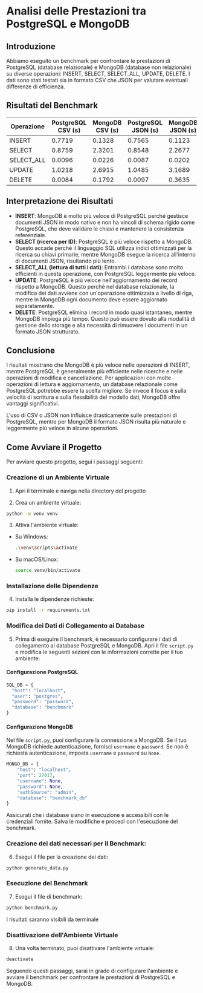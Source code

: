 # Analisi delle Prestazioni tra PostgreSQL e MongoDB

## Introduzione

Abbiamo eseguito un benchmark per confrontare le prestazioni di PostgreSQL (database relazionale) e MongoDB (database non relazionale) su diverse operazioni: INSERT, SELECT, SELECT_ALL, UPDATE, DELETE. I dati sono stati testati sia in formato CSV che JSON per valutare eventuali differenze di efficienza.

## Risultati del Benchmark

| Operazione | PostgreSQL CSV (s) | MongoDB CSV (s) | PostgreSQL JSON (s) | MongoDB JSON (s) |
| ---------- | ------------------ | --------------- | ------------------- | ---------------- |
| INSERT     | 0.7719             | 0.1328          | 0.7565              | 0.1123           |
| SELECT     | 0.8759             | 2.3201          | 0.8548              | 2.2677           |
| SELECT_ALL | 0.0096             | 0.0226          | 0.0087              | 0.0202           |
| UPDATE     | 1.0218             | 2.6915          | 1.0485              | 3.1689           |
| DELETE     | 0.0084             | 0.1792          | 0.0097              | 0.3635           |

## Interpretazione dei Risultati

- **INSERT**: MongoDB è molto più veloce di PostgreSQL perché gestisce documenti JSON in modo nativo e non ha vincoli di schema rigido come PostgreSQL, che deve validare le chiavi e mantenere la consistenza referenziale.
- **SELECT (ricerca per ID)**: PostgreSQL è più veloce rispetto a MongoDB. Questo accade perché il linguaggio SQL utilizza indici ottimizzati per la ricerca su chiavi primarie, mentre MongoDB esegue la ricerca all'interno di documenti JSON, risultando più lento.
- **SELECT_ALL (lettura di tutti i dati)**: Entrambi i database sono molto efficienti in questa operazione, con PostgreSQL leggermente più veloce.
- **UPDATE**: PostgreSQL è più veloce nell'aggiornamento dei record rispetto a MongoDB. Questo perché nel database relazionale, la modifica dei dati avviene con un'operazione ottimizzata a livello di riga, mentre in MongoDB ogni documento deve essere aggiornato separatamente.
- **DELETE**: PostgreSQL elimina i record in modo quasi istantaneo, mentre MongoDB impiega più tempo. Questo può essere dovuto alla modalità di gestione dello storage e alla necessità di rimuovere i documenti in un formato JSON strutturato.

## Conclusione

I risultati mostrano che MongoDB è più veloce nelle operazioni di INSERT, mentre PostgreSQL è generalmente più efficiente nelle ricerche e nelle operazioni di modifica e cancellazione. Per applicazioni con molte operazioni di lettura e aggiornamento, un database relazionale come PostgreSQL potrebbe essere la scelta migliore. Se invece il focus è sulla velocità di scrittura e sulla flessibilità del modello dati, MongoDB offre vantaggi significativi.

L'uso di CSV o JSON non influisce drasticamente sulle prestazioni di PostgreSQL, mentre per MongoDB il formato JSON risulta più naturale e leggermente più veloce in alcune operazioni.

## Come Avviare il Progetto

Per avviare questo progetto, segui i passaggi seguenti:

### Creazione di un Ambiente Virtuale

1. Apri il terminale e naviga nella directory del progetto

2. Crea un ambiente virtuale:

```sh
python -m venv venv
```

3. Attiva l'ambiente virtuale:

- Su Windows:
  ```sh
  .\venv\Scripts\activate
  ```
- Su macOS/Linux:
  ```sh
  source venv/bin/activate
  ```

### Installazione delle Dipendenze

4. Installa le dipendenze richieste:

```sh
pip install -r requirements.txt
```

### Modifica dei Dati di Collegamento ai Database

5. Prima di eseguire il benchmark, è necessario configurare i dati di collegamento ai database PostgreSQL e MongoDB. Apri il file `script.py` e modifica le seguenti sezioni con le informazioni corrette per il tuo ambiente:

#### Configurazione PostgreSQL

```python
SQL_DB = {
  "host": "localhost",
  "user": "postgres",
  "password": "password",
  "database": "benchmark"
}
```

#### Configurazione MongoDB

Nel file `script.py`, puoi configurare la connessione a MongoDB. Se il tuo MongoDB richiede autenticazione, fornisci `username` e `password`. Se non è richiesta autenticazione, imposta `username` e `password` su `None`.

```python
MONGO_DB = {
    "host": "localhost",
    "port": 27017,
    "username": None,
    "password": None,
    "authSource": "admin",
    "database": "benchmark_db"
}
```

Assicurati che i database siano in esecuzione e accessibili con le credenziali fornite. Salva le modifiche e procedi con l'esecuzione del benchmark.

### Creazione dei dati necessari per il Benchmark:

6. Esegui il file per la creazione dei dati:

```sh
python generate_data.py
```

### Esecuzione del Benchmark

7. Esegui il file di benchmark:

```sh
python benchmark.py
```

I risultati saranno visibili da terminale

### Disattivazione dell'Ambiente Virtuale

8. Una volta terminato, puoi disattivare l'ambiente virtuale:

```sh
deactivate
```

Seguendo questi passaggi, sarai in grado di configurare l'ambiente e avviare il benchmark per confrontare le prestazioni di PostgreSQL e MongoDB.
